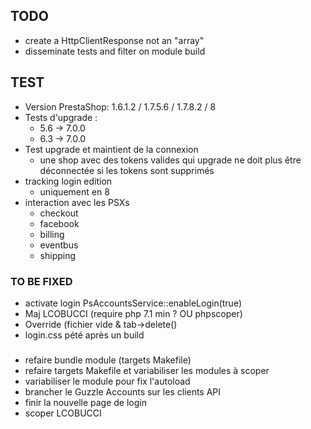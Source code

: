## TODO
* create a HttpClientResponse not an "array"
* disseminate tests and filter on module build

## TEST
* Version PrestaShop: 1.6.1.2 / 1.7.5.6 / 1.7.8.2 / 8
* Tests d'upgrade :
  * 5.6 -> 7.0.0
  * 6.3 -> 7.0.0
* Test upgrade et maintient de la connexion
  * une shop avec des tokens valides qui upgrade ne doit plus être déconnectée si les tokens sont supprimés
* tracking login edition
  * uniquement en 8
* interaction avec les PSXs 
  * checkout
  * facebook
  * billing
  * eventbus
  * shipping

### TO BE FIXED
* activate login PsAccountsService::enableLogin(true)
* Maj LCOBUCCI (require php 7.1 min ? OU phpscoper)
* Override (fichier vide & tab->delete()
* login.css pété après un build

### 
* refaire bundle module (targets Makefile)
* refaire targets Makefile et variabiliser les modules à scoper
* variabiliser le module pour fix l'autoload
* brancher le Guzzle Accounts sur les clients API
* finir la nouvelle page de login
* scoper LCOBUCCI
